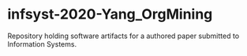 # infsyst-2020-Yang_OrgMining
Repository holding software artifacts for a authored paper submitted to Information Systems.
